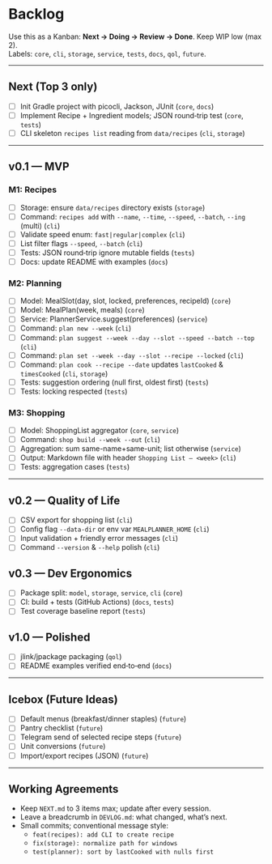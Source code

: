 # Backlog

Use this as a Kanban: **Next → Doing → Review → Done**. Keep WIP low (max 2).  
Labels: `core`, `cli`, `storage`, `service`, `tests`, `docs`, `qol`, `future`.

---

## Next (Top 3 only)
- [ ] Init Gradle project with picocli, Jackson, JUnit (`core`, `docs`)
- [ ] Implement Recipe + Ingredient models; JSON round‑trip test (`core`, `tests`)
- [ ] CLI skeleton `recipes list` reading from `data/recipes` (`cli`, `storage`)

---

## v0.1 — MVP

### M1: Recipes
- [ ] Storage: ensure `data/recipes` directory exists (`storage`)
- [ ] Command: `recipes add` with `--name`, `--time`, `--speed`, `--batch`, `--ing` (multi) (`cli`)
- [ ] Validate speed enum: `fast|regular|complex` (`cli`)
- [ ] List filter flags `--speed`, `--batch` (`cli`)
- [ ] Tests: JSON round‑trip ignore mutable fields (`tests`)
- [ ] Docs: update README with examples (`docs`)

### M2: Planning
- [ ] Model: MealSlot(day, slot, locked, preferences, recipeId) (`core`)
- [ ] Model: MealPlan(week, meals) (`core`)
- [ ] Service: PlannerService.suggest(preferences) (`service`)
- [ ] Command: `plan new --week` (`cli`)
- [ ] Command: `plan suggest --week --day --slot --speed --batch --top` (`cli`)
- [ ] Command: `plan set --week --day --slot --recipe --locked` (`cli`)
- [ ] Command: `plan cook --recipe --date` updates `lastCooked` & `timesCooked` (`cli`, `storage`)
- [ ] Tests: suggestion ordering (null first, oldest first) (`tests`)
- [ ] Tests: locking respected (`tests`)

### M3: Shopping
- [ ] Model: ShoppingList aggregator (`core`, `service`)
- [ ] Command: `shop build --week --out` (`cli`)
- [ ] Aggregation: sum same-name+same-unit; list otherwise (`service`)
- [ ] Output: Markdown file with header `Shopping List — <week>` (`cli`)
- [ ] Tests: aggregation cases (`tests`)

---

## v0.2 — Quality of Life
- [ ] CSV export for shopping list (`cli`)
- [ ] Config flag `--data-dir` or env var `MEALPLANNER_HOME` (`cli`)
- [ ] Input validation + friendly error messages (`cli`)
- [ ] Command `--version` & `--help` polish (`cli`)

## v0.3 — Dev Ergonomics
- [ ] Package split: `model`, `storage`, `service`, `cli` (`core`)
- [ ] CI: build + tests (GitHub Actions) (`docs`, `tests`)
- [ ] Test coverage baseline report (`tests`)

## v1.0 — Polished
- [ ] jlink/jpackage packaging (`qol`)
- [ ] README examples verified end‑to‑end (`docs`)

---

## Icebox (Future Ideas)
- [ ] Default menus (breakfast/dinner staples) (`future`)
- [ ] Pantry checklist (`future`)
- [ ] Telegram send of selected recipe steps (`future`)
- [ ] Unit conversions (`future`)
- [ ] Import/export recipes (JSON) (`future`)

---

## Working Agreements
- Keep `NEXT.md` to 3 items max; update after every session.
- Leave a breadcrumb in `DEVLOG.md`: what changed, what’s next.
- Small commits; conventional message style:
  - `feat(recipes): add CLI to create recipe`
  - `fix(storage): normalize path for windows`
  - `test(planner): sort by lastCooked with nulls first`
